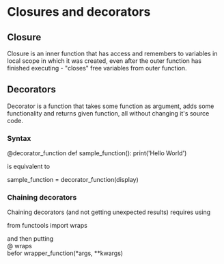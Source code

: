 # Closures and decorators

## Closure
Closure is an inner function that has access and remembers to variables
in local scope in which it was created, even after the outer function 
has finished executing - "closes" free variables from outer function.  

## Decorators 
Decorator is a function that takes some function as argument, 
adds some functionality and returns given function, all without changing
it's source code.  

### Syntax 
@decorator_function
def sample_function():
    print('Hello World')

is equivalent to

sample_function = decorator_function(display)  

### Chaining decorators
Chaining decorators (and not getting unexpected results) requires using
  
from functools import wraps  
  
and then putting   
@ wraps  
befor wrapper_function(*args, **kwargs)
